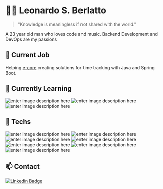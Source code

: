 # :mage_man: Leonardo S. Berlatto
> "Knowledge is meaningless if not shared with the world."
>
A 23 year old man who loves code and music.
Backend Development and DevOps are my passions

## 📍 Current Job 
Helping [e-core](https://www.e-core.com/na-en/) creating solutions for time tracking with Java and Spring Boot.

## 🌱 Currently Learning
![enter image description here](https://img.shields.io/badge/Kotlin%20-563dac.svg?&style=for-the-badge&logo=Kotlin&logoColor=white)
![enter image description here](https://img.shields.io/badge/-Go-00aed8.svg?&style=for-the-badge&logo=Go&logoColor=white)
![enter image description here](https://img.shields.io/badge/-Kubernetes-326ee5?style=for-the-badge&logo=Kubernetes&logoColor=white)


## 🔭 Techs 
![enter image description here](https://img.shields.io/badge/-Java-f1941c?style=for-the-badge&logo=Java&logoColor=white)
![enter image description here](https://img.shields.io/badge/-Spring-6DB33F?style=for-the-badge&logo=Spring&logoColor=white)
![enter image description here](https://img.shields.io/badge/-Python-3776ab?style=for-the-badge&logo=Python&logoColor=white)
![enter image description here](https://img.shields.io/badge/-Javascript-F7DF1E?style=for-the-badge&logo=JavaScript&logoColor=black)
![enter image description here](https://img.shields.io/badge/-React-61DAFB?style=for-the-badge&logo=React&logoColor=white) 
![enter image description here](https://img.shields.io/badge/-NodeJS-339933?style=for-the-badge&logo=Node.JS&logoColor=white)
![enter image description here](https://img.shields.io/badge/-Docker-2496ed?style=for-the-badge&logo=Docker&logoColor=white)

## 📫 Contact
[![Linkedin Badge](https://img.shields.io/badge/-LinkedIn-blue?style=for-the-badge&logo=Linkedin&logoColor=white&link=https://www.linkedin.com/public-profile/in/leonardo-berlatto-b1a654159)](https://www.linkedin.com/public-profile/in/leonardo-berlatto-b1a654159)
